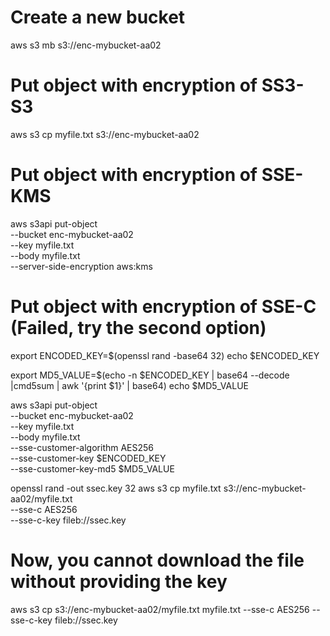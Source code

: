 # Create a new bucket
aws s3 mb s3://enc-mybucket-aa02

# Put object with encryption of SS3-S3
aws s3 cp myfile.txt s3://enc-mybucket-aa02

# Put object with encryption of SSE-KMS
aws s3api put-object \
--bucket enc-mybucket-aa02 \
--key myfile.txt \
--body myfile.txt \
--server-side-encryption aws:kms

# Put object with encryption of SSE-C (Failed, try the second option)
export ENCODED_KEY=$(openssl rand -base64 32)
echo $ENCODED_KEY

export MD5_VALUE=$(echo -n $ENCODED_KEY | base64 --decode |cmd5sum | awk '{print $1}' | base64)
echo $MD5_VALUE

aws s3api put-object \
--bucket enc-mybucket-aa02 \
--key myfile.txt \
--body myfile.txt \
--sse-customer-algorithm AES256 \
--sse-customer-key $ENCODED_KEY \
--sse-customer-key-md5 $MD5_VALUE

openssl rand -out ssec.key 32
aws s3 cp myfile.txt s3://enc-mybucket-aa02/myfile.txt \
--sse-c AES256 \
--sse-c-key fileb://ssec.key

# Now, you cannot download the file without providing the key
aws s3 cp s3://enc-mybucket-aa02/myfile.txt myfile.txt --sse-c AES256 --sse-c-key fileb://ssec.key
